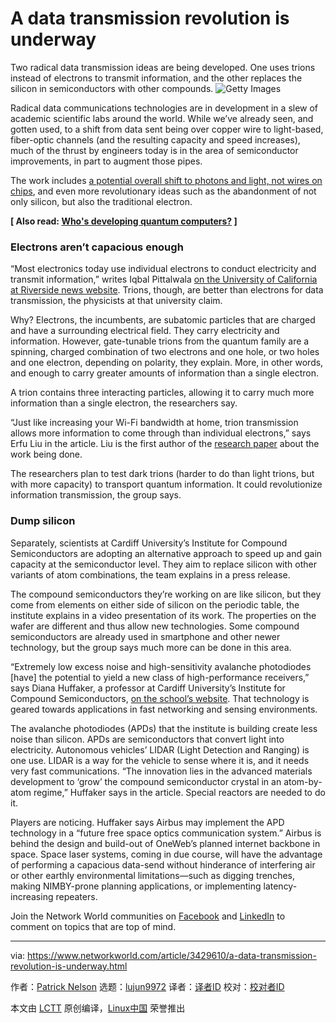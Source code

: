 [#]: collector: (lujun9972)
[#]: translator: ( )
[#]: reviewer: ( )
[#]: publisher: ( )
[#]: url: ( )
[#]: subject: (A data transmission revolution is underway)
[#]: via: (https://www.networkworld.com/article/3429610/a-data-transmission-revolution-is-underway.html)
[#]: author: (Patrick Nelson https://www.networkworld.com/author/Patrick-Nelson/)

A data transmission revolution is underway
======
Two radical data transmission ideas are being developed. One uses trions instead of electrons to transmit information, and the other replaces the silicon in semiconductors with other compounds.
![Getty Images][1]

Radical data communications technologies are in development in a slew of academic scientific labs around the world. While we’ve already seen, and gotten used, to a shift from data sent being over copper wire to light-based, fiber-optic channels (and the resulting capacity and speed increases), much of the thrust by engineers today is in the area of semiconductor improvements, in part to augment those pipes.

The work includes [a potential overall shift to photons and light, not wires on chips][2], and even more revolutionary ideas such as the abandonment of not only silicon, but also the traditional electron.

**[ Also read: [Who's developing quantum computers?][3] ]**

### Electrons aren’t capacious enough

“Most electronics today use individual electrons to conduct electricity and transmit information,” writes Iqbal Pittalwala [on the University of California at Riverside news website][4]. Trions, though, are better than electrons for data transmission, the physicists at that university claim.

Why? Electrons, the incumbents, are subatomic particles that are charged and have a surrounding electrical field. They carry electricity and information. However, gate-tunable trions from the quantum family are a spinning, charged combination of two electrons and one hole, or two holes and one electron, depending on polarity, they explain. More, in other words, and enough to carry greater amounts of information than a single electron.

A trion contains three interacting particles, allowing it to carry much more information than a single electron, the researchers say.

“Just like increasing your Wi-Fi bandwidth at home, trion transmission allows more information to come through than individual electrons,” says Erfu Liu in the article. Liu is the first author of the [research paper][5] about the work being done.

The researchers plan to test dark trions (harder to do than light trions, but with more capacity) to transport quantum information. It could revolutionize information transmission, the group says.

### Dump silicon

Separately, scientists at Cardiff University’s Institute for Compound Semiconductors are adopting an alternative approach to speed up and gain capacity at the semiconductor level. They aim to replace silicon with other variants of atom combinations, the team explains in a press release.

The compound semiconductors they’re working on are like silicon, but they come from elements on either side of silicon on the periodic table, the institute explains in a video presentation of its work. The properties on the wafer are different and thus allow new technologies. Some compound semiconductors are already used in smartphone and other newer technology, but the group says much more can be done in this area.

“Extremely low excess noise and high-sensitivity avalanche photodiodes [have] the potential to yield a new class of high-performance receivers,” says Diana Huffaker, a professor at Cardiff University’s Institute for Compound Semiconductors, [on the school’s website][6]. That technology is geared towards applications in fast networking and sensing environments.

The avalanche photodiodes (APDs) that the institute is building create less noise than silicon. APDs are semiconductors that convert light into electricity. Autonomous vehicles’ LIDAR (Light Detection and Ranging) is one use. LIDAR is a way for the vehicle to sense where it is, and it needs very fast communications. “The innovation lies in the advanced materials development to ‘grow’ the compound semiconductor crystal in an atom-by-atom regime,” Huffaker says in the article. Special reactors are needed to do it.

Players are noticing. Huffaker says Airbus may implement the APD technology in a “future free space optics communication system.” Airbus is behind the design and build-out of OneWeb’s planned internet backbone in space. Space laser systems, coming in due course, will have the advantage of performing a capacious data-send without hinderance of interfering air or other earthly environmental limitations—such as digging trenches, making NIMBY-prone planning applications, or implementing latency-increasing repeaters.

Join the Network World communities on [Facebook][7] and [LinkedIn][8] to comment on topics that are top of mind.

--------------------------------------------------------------------------------

via: https://www.networkworld.com/article/3429610/a-data-transmission-revolution-is-underway.html

作者：[Patrick Nelson][a]
选题：[lujun9972][b]
译者：[译者ID](https://github.com/译者ID)
校对：[校对者ID](https://github.com/校对者ID)

本文由 [LCTT](https://github.com/LCTT/TranslateProject) 原创编译，[Linux中国](https://linux.cn/) 荣誉推出

[a]: https://www.networkworld.com/author/Patrick-Nelson/
[b]: https://github.com/lujun9972
[1]: https://images.idgesg.net/images/article/2018/11/3_industrial-iot_solar-power-panels_energy_network_internet-100779353-large.jpg
[2]: https://www.networkworld.com/article/3338081/light-based-computers-to-be-5000-times-faster.html
[3]: https://www.networkworld.com/article/3275385/who-s-developing-quantum-computers.html
[4]: https://news.ucr.edu/articles/2019/07/09/physicists-finding-could-revolutionize-information-transmission
[5]: https://journals.aps.org/prl/abstract/10.1103/PhysRevLett.123.027401
[6]: https://www.cardiff.ac.uk/news/view/1527841-cardiff-in-world-beating-cs-breakthrough
[7]: https://www.facebook.com/NetworkWorld/
[8]: https://www.linkedin.com/company/network-world
